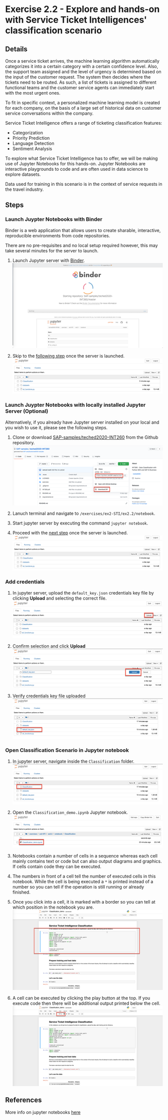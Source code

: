 # Exercise 2.2 - Explore and hands-on with Service Ticket Intelligences' classification scenario 

## Details
Once a service ticket arrives, the machine learning algorithm automatically categorizes it into a certain category with a certain confidence level. Also, the support team assigned and the level of urgency is determined based on the input of the customer request. The system then decides where the tickets need to be routed. As such, a list of tickets is assigned to different functional teams and the customer service agents can immediately start with the most urgent ones.

To fit in specific context, a personalized machine learning model is created for each company, on the basis of a large set of historical data on customer service conversations within the company.

Service Ticket Intelligence offers a range of ticketing classification features:
- Categorization
- Priority Prediction
- Language Detection
- Sentiment Analysis

To explore what Service Ticket Intelligence has to offer, we will be making use of Jupyter Notebooks for this hands-on. Jupyter Notebooks are interactive playgrounds to code and are often used in data science to explore datasets.

Data used for training in this scenario is in the context of service requests in the travel industry.

## Steps

### Launch Juypter Notebooks with Binder
Binder is a web application that allows users to create sharable, interactive, reproducible environments from code repositories.

There are no pre-requisites and no local setup required however, this may take several minutes for the server to launch.

1. Launch Jupyter server with [Binder](https://mybinder.org/v2/gh/SAP-samples/teched2020-INT260/master?filepath=%2Fexercises%2Fex2-STI%2Fex2.2%2Fnotebook). 
   ![](../images/2.1.png)
   
1. Skip to the [following step](#Add-credentials) once the server is launched.
   ![](../images/2.2.png)

### Launch Juypter Notebooks with locally installed Jupyter Server (Optional)
Alternatively, if you already have Jupyter server installed on your local and you wish to use it, please see the following steps.

1. Clone or download [SAP-samples/teched2020-INT260](https://github.com/SAP-samples/teched2020-INT260) from the Github repository.
   ![](../images/2.3.png)

1. Lanuch terminal and navigate to `/exercises/ex2-STI/ex2.2/notebook`.

1. Start jupyter server by executing the command `jupyter notebook`.

1. Proceed with the [next step](#Add-credentials) once the server is launched.
   ![](../images/2.2.png)
 
### Add credentials 
1. In jupyter server, upload the `default_key.json` credentials key file by clicking **Upload** and selecting the correct file. 
   ![](../images/2.4.png)

1. Confirm selection and click **Upload** 
   ![](../images/2.5.png)
   
1. Verify credentials key file uploaded 
   ![](../images/2.6.png)

### Open Classification Scenario in Jupyter notebook
1. In jupyter server, navigate inside the `Classification` folder.
   ![](../images/2.7.png)

1. Open the `Classification_demo.ipynb` Jupyter notebook.
   ![](../images/2.8.png)
   
1. Notebooks contain a number of cells in a sequence whereas each cell mainly contains text or code but can also output diagrams and graphics. If cells contain code they can be executed.

1. The numbers in front of a cell tell the number of executed cells in this notebook. While the cell is being executed a `*` is printed instead of a number so you can tell if the operation is still running or already finished.

1. Once you click into a cell, it is marked with a border so you can tell at which position in the notebook you are.
   ![](../images/2.9.png)
   
1. A cell can be executed by clicking the play button at the top. If you execute code then there will be additional output printed below the cell.
   ![](../images/2.10.png)

## References
More info on jupyter notebooks [here](https://www.dataquest.io/blog/jupyter-notebook-tutorial/)
